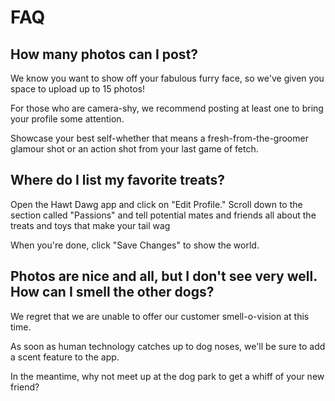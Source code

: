 # FAQ

## How many photos can I post?

We know you want to show off your fabulous furry face, so we've given you space to upload up to 15 photos!

For those who are camera-shy, we recommend posting at least one to bring your profile some attention.

Showcase your best self-whether that means a fresh-from-the-groomer glamour shot or an action shot from your last game of fetch.


## Where do I list my favorite treats?

Open the Hawt Dawg app and click on "Edit Profile."
Scroll down to the section called "Passions" and tell potential mates and friends all about the treats and toys that make your tail wag

When you're done, click "Save Changes" to show the world.

## Photos are nice and all, but I don't see very well.  How can I smell the other dogs?


We regret that we are unable to offer our customer smell-o-vision at this time.

As soon as human technology catches up to dog noses, we'll be sure to add a scent feature to the app.

In the meantime, why not meet up at the dog park to get a whiff of your new friend?

